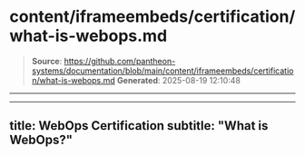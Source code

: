 # content/iframeembeds/certification/what-is-webops.md

> **Source**: https://github.com/pantheon-systems/documentation/blob/main/content/iframeembeds/certification/what-is-webops.md
> **Generated**: 2025-08-19 12:10:48

---

---
title: WebOps Certification
subtitle: "What is WebOps?"
---

<Partial file="certification-guide/what-is-webops.md" />
